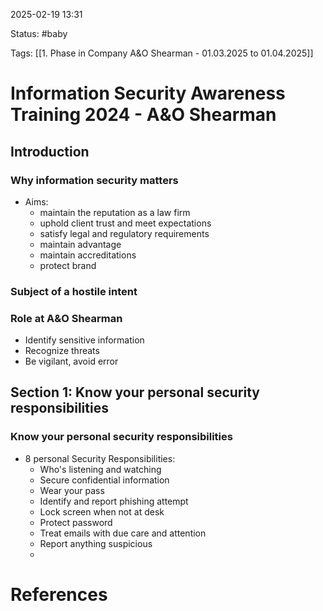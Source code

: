 2025-02-19 13:31

Status: #baby 

Tags: [[1. Phase in Company A&O Shearman - 01.03.2025 to 01.04.2025]]


# Information Security Awareness Training 2024 - A&O Shearman

## Introduction
### Why information security matters
- Aims:
	- maintain the reputation as a law firm
	- uphold client trust and meet expectations
	- satisfy legal and regulatory requirements
	- maintain advantage
	- maintain accreditations
	- protect brand

### Subject of a hostile intent
### Role at A&O Shearman
- Identify sensitive information
- Recognize threats
- Be vigilant, avoid error

## Section 1: Know your personal security responsibilities
### Know your personal security responsibilities
- 8 personal Security Responsibilities:
	- Who's listening and watching
	- Secure confidential information
	- Wear your pass
	- Identify and report phishing attempt
	- Lock screen when not at desk
	- Protect password
	- Treat emails with due care and attention
	- Report anything suspicious
	- 

# References